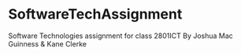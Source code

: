 # SoftwareTechAssignment

Software Technologies assignment for class 2801ICT
By Joshua Mac Guinness & Kane Clerke
